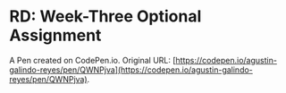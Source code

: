 # RD: Week-Three Optional Assignment

A Pen created on CodePen.io. Original URL: [https://codepen.io/agustin-galindo-reyes/pen/QWNPjva](https://codepen.io/agustin-galindo-reyes/pen/QWNPjva).


